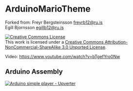ArduinoMarioTheme
=================

Forked from:
 Freyr Bergsteinsson <freyrb12@ru.is>  
 Egill Bjornsson <egillb12@ru.is>

<a rel="license" href="http://creativecommons.org/licenses/by-nc-sa/3.0/deed.en_US"><img alt="Creative Commons License" style="border-width:0" src="http://i.creativecommons.org/l/by-nc-sa/3.0/88x31.png" /></a><br />This work is licensed under a <a rel="license" href="http://creativecommons.org/licenses/by-nc-sa/3.0/deed.en_US">Creative Commons Attribution-NonCommercial-ShareAlike 3.0 Unported License</a>.


Video: https://www.youtube.com/watch?v=bTgefYro0Nw


Arduino Assembly
----------------

[![Arduino simple player - Upverter](http://upverter.com/shvelo/90cefe1392430a6a/Arduino-simple-player/embed_img/13636079738735/)](http://upverter.com/shvelo/90cefe1392430a6a/Arduino-simple-player/#/)


